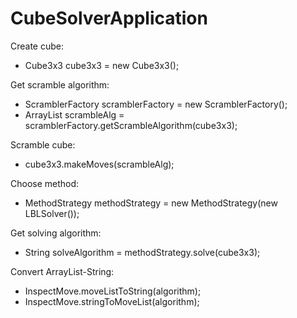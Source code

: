 # CubeSolverApplication

Create cube:
- Cube3x3 cube3x3 = new Cube3x3();

Get scramble algorithm:
- ScramblerFactory scramblerFactory = new ScramblerFactory();
- ArrayList<Move> scrambleAlg = scramblerFactory.getScrambleAlgorithm(cube3x3);
  
Scramble cube:
- cube3x3.makeMoves(scrambleAlg);

Choose method:
 - MethodStrategy methodStrategy = new MethodStrategy(new LBLSolver());

Get solving algorithm:
 - String solveAlgorithm = methodStrategy.solve(cube3x3);
  
Convert ArrayList-String:
- InspectMove.moveListToString(algorithm);
- InspectMove.stringToMoveList(algorithm);
